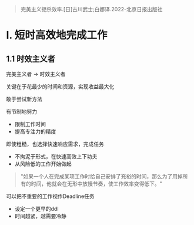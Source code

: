>完美主义扼杀效率.[日]古川武士;白娜译.2022-北京日报出版社

# Ⅰ. 短时高效地完成工作
##     1.1 时效主义者

完美主义者 → 时效主义者  

关键在于花最少的时间和资源，实现收益最大化  

敢于尝试新方法  

有节制地努力
- 限制工作时间
- 提高专注力的精度

即使粗糙，也选择快速响应需求，完成任务
- 不拘泥于形式，在快速高效上下功夫
- 从风险低的工作开始做起

> "如果一个人在完成某项工作时给自己安排了充裕的时间，那么为了用掉所有的时间，他就会在无形中放慢节奏，使工作效率变得低下。"  

可以把不重要的工作视作Deadline任务
- 设定一个更早的ddl
- 时间越紧，越需要冷静

